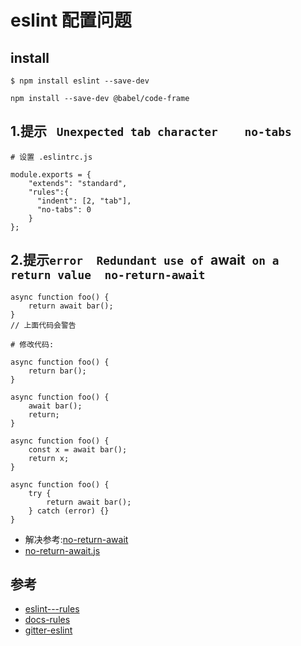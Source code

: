 # eslint 配置问题


## install

```
$ npm install eslint --save-dev

npm install --save-dev @babel/code-frame
```


## 1.提示 ` Unexpected tab character    no-tabs`

```
# 设置 .eslintrc.js

module.exports = {
    "extends": "standard",
    "rules":{
      "indent": [2, "tab"],
      "no-tabs": 0
    }
};
```


## 2.提示`error  Redundant use of `await` on a return value  no-return-await`

```
async function foo() {
    return await bar();
}
// 上面代码会警告

# 修改代码: 

async function foo() {
    return bar();
}

async function foo() {
    await bar();
    return;
}

async function foo() {
    const x = await bar();
    return x;
}

async function foo() {
    try {
        return await bar();
    } catch (error) {}
}

```
- 解决参考:[no-return-await](https://eslint.org/docs/rules/no-return-await)
- [no-return-await.js](https://github.com/eslint/eslint/blob/master/lib/rules/no-return-await.js)



## 参考
- [eslint---rules](https://github.com/eslint/eslint/tree/master/lib/rules)
- [docs-rules](https://eslint.org/docs/rules/)
- [gitter-eslint](https://gitter.im/eslint/eslint)

